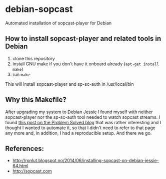 # debian-sopcast

Automated installation of sopcast-player for Debian

## How to install sopcast-player and related tools in Debian

1. clone this repository
2. install GNU make if you don't have it onboard already (`apt-get install make`)
3. run `make`

This will install sopcast-player and sp-sc-auth in /usr/local/bin


## Why this Makefile?

After upgrading my system to Debian Jessie I found myself with neither sopcast-player nor the sp-sc-auth tool needed to watch sopcast streams. I found [this post on the Problem Solved blog](http://ronlut.blogspot.no/2014/06/installing-sopcast-on-debian-jessie-64.html) that was rather interesting and I thought I wanted to automate it, so that I didn't need to refer to that page any more and, in addition, I had a reproducible setup. And there we go.

## References:

* http://ronlut.blogspot.no/2014/06/installing-sopcast-on-debian-jessie-64.html
* http://sopcast.com
